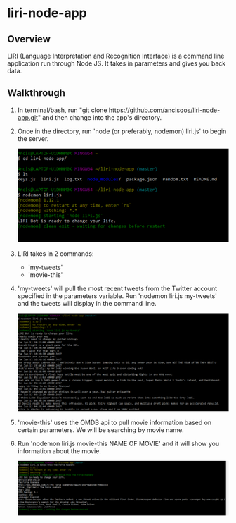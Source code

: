 # liri-node-app

## Overview

LIRI (Language Interpretation and Recognition Interface) is a command line application run through Node JS. It takes in parameters and gives you back data.

## Walkthrough

1. In terminal/bash, run "git clone https://github.com/ancisqos/liri-node-app.git" and then change into the app's directory.

2. Once in the directory, run 'node (or preferably, nodemon) liri.js' to begin the server.

	<img src="/img/pic1.PNG" alt=sql-1>

3. LIRI takes in 2 commands: 
	* 'my-tweets'
	* 'movie-this'

4. 'my-tweets' will pull the most recent tweets from the Twitter account specified in the parameters variable. Run 'nodemon liri.js my-tweets' and the tweets will display in the command line.

	<img src="/img/pic2.PNG" alt=sql-1>

5. 'movie-this' uses the OMDB api to pull movie information based on certain parameters. We will be searching by movie name.

6. Run 'nodemon liri.js movie-this NAME OF MOVIE' and it will show you information about the movie.

	<img src="/img/pic3.PNG" alt=sql-1>

